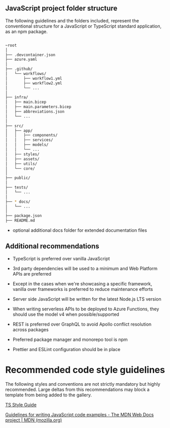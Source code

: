 ## JavaScript project folder structure

The following guidelines and the folders included, represent the conventional structure for a JavaScript or TypeScript standard application, as an npm package.

```bash

~root
│
├── .devcontainer.json              
├── azure.yaml                      
│
├── .github/
│   └── workflows/
│       ├── workflow1.yml           
│       ├── workflow2.yml           
│       └── ...                     
│
├── infra/
│   ├── main.bicep                  
│   ├── main.parameters.bicep       
│   ├── abbreviations.json          
│   └── ...                         
│
├── src/                            
│   ├── app/                        
│   │   ├── components/             
│   │   ├── services/               
│   │   ├── models/                 
│   │   └── ...
│   ├── styles/                     
│   ├── assets/                     
│   ├── utils/                      
│   └── core/
│
├── public/                         
│
├── tests/                          
│   └── ...                         
│
├── * docs/                           
│   └── ...                         
│
├── package.json                    
├── README.md                       

```
* optional additional docs folder for extended documentation files

## Additional recommendations

- TypeScript is preferred over vanilla JavaScript

- 3rd party dependencies will be used to a minimum and Web Platform APIs are preferred

- Except in the cases when we're showcasing a specific framework, vanilla over frameworks is preferred to reduce maintenance efforts

- Server side JavaScript will be written for the latest Node.js LTS version

- When writing serverless APIs to be deployed to Azure Functions, they should use the model v4 when possible/supported

- REST is preferred over GraphQL to avoid Apollo conflict resolution across packages

- Preferred package manager and monorepo tool is npm 

- Prettier and ESLint configuration should be in place 


# Recommended code style guidelines 

The following styles and conventions are not strictly mandatory but highly recommended. Large deltas from this recommendations may block a template from being added to the gallery.

[TS Style Guide](https://ts.dev/style/#identifiers)

[Guidelines for writing JavaScript code examples - The MDN Web Docs project | MDN (mozilla.org)](https://developer.mozilla.org/en-US/docs/MDN/Writing_guidelines/Writing_style_guide/Code_style_guide/JavaScript)
 